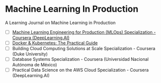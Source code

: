 # Machine Learning In Production
A Learning Journal on Machine Learning in Production  
- [ ] [Machine Learning Engineering for Production (MLOps) Specialization - Coursera (DeepLearning.AI)](https://github.com/khoaguin/ml-ops/tree/master/ml-engineering-for-production-cousera)  
- [ ] [Docker & Kubernetes: The Practical Guide]()
- [ ] Building Cloud Computing Solutions at Scale Specialization - Coursera (Duke University)  
- [ ] Database Systems Specialization - Coursera (Universidad Nacional Autónoma de México)
- [ ] Practical Data Science on the AWS Cloud Specialization - Coursera (DeepLearning.AI)